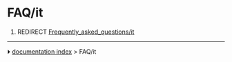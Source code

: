 # FAQ/it
1.  REDIRECT [Frequently_asked_questions/it](Frequently_asked_questions/it.md)



---
⏵ [documentation index](../README.md) > FAQ/it
